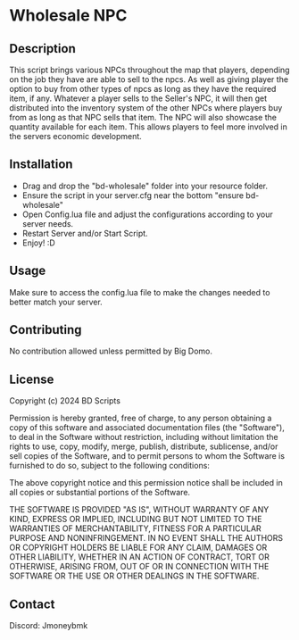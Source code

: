 # Wholesale NPC

## Description
This script brings various NPCs throughout the map that players, depending on the job they have are able to sell to the npcs.
As well as giving player the option to buy from other types of npcs as long as they have the required item, if any. Whatever
a player sells to the Seller's NPC, it will then get distributed into the inventory system of the other NPCs where players 
buy from as long as that NPC sells that item. The NPC will also showcase the quantity available for each item. This allows
players to feel more involved in the servers economic development.

## Installation
- Drag and drop the "bd-wholesale" folder into your resource folder.
- Ensure the script in your server.cfg near the bottom "ensure bd-wholesale"
- Open Config.lua file and adjust the configurations according to your server needs.
- Restart Server and/or Start Script.
- Enjoy! :D

## Usage
Make sure to access the config.lua file to make the changes needed to better match your server.

## Contributing
No contribution allowed unless permitted by Big Domo.

## License

Copyright (c) 2024 BD Scripts

Permission is hereby granted, free of charge, to any person obtaining a copy
of this software and associated documentation files (the "Software"), to deal
in the Software without restriction, including without limitation the rights
to use, copy, modify, merge, publish, distribute, sublicense, and/or sell
copies of the Software, and to permit persons to whom the Software is
furnished to do so, subject to the following conditions:

The above copyright notice and this permission notice shall be included in all
copies or substantial portions of the Software.

THE SOFTWARE IS PROVIDED "AS IS", WITHOUT WARRANTY OF ANY KIND, EXPRESS OR
IMPLIED, INCLUDING BUT NOT LIMITED TO THE WARRANTIES OF MERCHANTABILITY,
FITNESS FOR A PARTICULAR PURPOSE AND NONINFRINGEMENT. IN NO EVENT SHALL THE
AUTHORS OR COPYRIGHT HOLDERS BE LIABLE FOR ANY CLAIM, DAMAGES OR OTHER
LIABILITY, WHETHER IN AN ACTION OF CONTRACT, TORT OR OTHERWISE, ARISING FROM,
OUT OF OR IN CONNECTION WITH THE SOFTWARE OR THE USE OR OTHER DEALINGS IN THE
SOFTWARE.

## Contact
Discord: Jmoneybmk